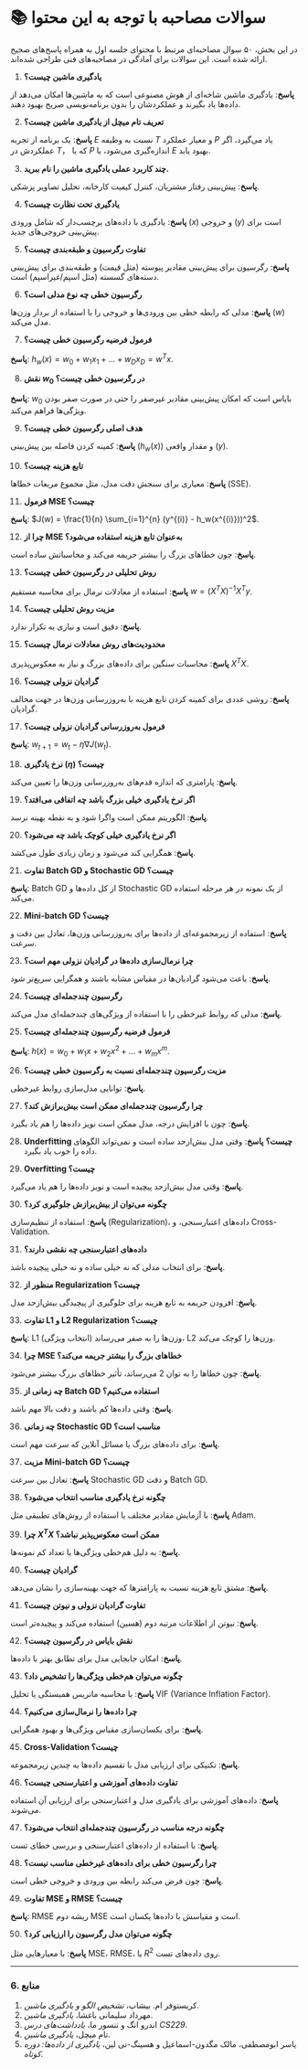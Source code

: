 # 📚 سوالات مصاحبه با توجه به این محتوا

در این بخش، ۵۰ سوال مصاحبه‌ای مرتبط با محتوای جلسه اول به همراه پاسخ‌های صحیح ارائه شده است. این سوالات برای آمادگی در مصاحبه‌های فنی طراحی شده‌اند.

1.  **یادگیری ماشین چیست؟**

   **پاسخ**: یادگیری ماشین شاخه‌ای از هوش مصنوعی است که به ماشین‌ها امکان می‌دهد از داده‌ها یاد بگیرند و عملکردشان را بدون برنامه‌نویسی صریح بهبود دهند.

2.  **تعریف تام میچل از یادگیری ماشین چیست؟**

 **پاسخ**: یک برنامه از تجربه $E$ نسبت به وظیفه $T$ و معیار عملکرد $P$ یاد می‌گیرد، اگر عملکردش در $T$， که با $P$ اندازه‌گیری می‌شود، با $E$ بهبود یابد.

3.  **چند کاربرد عملی یادگیری ماشین را نام ببرید.**

 **پاسخ**: پیش‌بینی رفتار مشتریان، کنترل کیفیت کارخانه، تحلیل تصاویر پزشکی.

4.  **یادگیری تحت نظارت چیست؟**

   **پاسخ**: یادگیری با داده‌های برچسب‌دار که شامل ورودی ($x$) و خروجی ($y$) است برای پیش‌بینی خروجی‌های جدید.

5.  **تفاوت رگرسیون و طبقه‌بندی چیست؟**

   **پاسخ**: رگرسیون برای پیش‌بینی مقادیر پیوسته (مثل قیمت) و طبقه‌بندی برای پیش‌بینی دسته‌های گسسته (مثل اسپم/غیراسپم) است.

6.  **رگرسیون خطی چه نوع مدلی است؟**

   **پاسخ**: مدلی که رابطه خطی بین ورودی‌ها و خروجی را با استفاده از بردار وزن‌ها ($w$) مدل می‌کند.

7.  **فرمول فرضیه رگرسیون خطی چیست؟**

   **پاسخ**: $h_w(x) = w_0 + w_1x_1 + \dots + w_Dx_D = w^T x$.

8.  **نقش $w_0$ در رگرسیون خطی چیست؟**

 **پاسخ**: $w_0$ بایاس است که امکان پیش‌بینی مقادیر غیرصفر را حتی در صورت صفر بودن ویژگی‌ها فراهم می‌کند.

9.  **هدف اصلی رگرسیون خطی چیست؟**

 **پاسخ**: کمینه کردن فاصله بین پیش‌بینی ($h_w(x)$) و مقدار واقعی ($y$).

10. **تابع هزینه چیست؟**

 **پاسخ**: معیاری برای سنجش دقت مدل، مثل مجموع مربعات خطاها (SSE).

11. **فرمول MSE چیست؟**

**پاسخ**: $J(w) = \frac{1}{n} \sum_{i=1}^{n} (y^{(i)} - h_w(x^{(i)}))^2$.

12. **چرا از MSE به‌عنوان تابع هزینه استفاده می‌شود؟**

 **پاسخ**: چون خطاهای بزرگ را بیشتر جریمه می‌کند و محاسباتش ساده است.

13. **روش تحلیلی در رگرسیون خطی چیست؟**

 **پاسخ**: استفاده از معادلات نرمال برای محاسبه مستقیم $w = (X^T X)^{-1} X^T y$.

14. **مزیت روش تحلیلی چیست؟**

 **پاسخ**: دقیق است و نیازی به تکرار ندارد.

15. **محدودیت‌های روش معادلات نرمال چیست؟**

 **پاسخ**: محاسبات سنگین برای داده‌های بزرگ و نیاز به معکوس‌پذیری $X^T X$.

16. **گرادیان نزولی چیست؟**

 **پاسخ**: روشی عددی برای کمینه کردن تابع هزینه با به‌روزرسانی وزن‌ها در جهت مخالف گرادیان.

17. **فرمول به‌روزرسانی گرادیان نزولی چیست؟**

   **پاسخ**: $w_{t+1} = w_t - \eta \nabla J(w_t)$.

18. **نرخ یادگیری ($\eta$) چیست؟**

**پاسخ**: پارامتری که اندازه قدم‌های به‌روزرسانی وزن‌ها را تعیین می‌کند.

19. **اگر نرخ یادگیری خیلی بزرگ باشد چه اتفاقی می‌افتد؟**

 **پاسخ**: الگوریتم ممکن است واگرا شود و به نقطه بهینه نرسد.

20. **اگر نرخ یادگیری خیلی کوچک باشد چه می‌شود؟**

 **پاسخ**: همگرایی کند می‌شود و زمان زیادی طول می‌کشد.

21. **تفاوت Batch GD و Stochastic GD چیست؟**

 **پاسخ**: Batch GD از کل داده‌ها و Stochastic GD از یک نمونه در هر مرحله استفاده می‌کند.

22. **Mini-batch GD چیست؟**

**پاسخ**: استفاده از زیرمجموعه‌ای از داده‌ها برای به‌روزرسانی وزن‌ها، تعادل بین دقت و سرعت.

23. **چرا نرمال‌سازی داده‌ها در گرادیان نزولی مهم است؟**

**پاسخ**: باعث می‌شود گرادیان‌ها در مقیاس مشابه باشند و همگرایی سریع‌تر شود.

24. **رگرسیون چندجمله‌ای چیست؟**

   **پاسخ**: مدلی که روابط غیرخطی را با استفاده از ویژگی‌های چندجمله‌ای مدل می‌کند.

25. **فرمول فرضیه رگرسیون چندجمله‌ای چیست؟**

 **پاسخ**: $h(x) = w_0 + w_1x + w_2x^2 + \dots + w_mx^m$.

26. **مزیت رگرسیون چندجمله‌ای نسبت به رگرسیون خطی چیست؟**

 **پاسخ**: توانایی مدل‌سازی روابط غیرخطی.

27. **چرا رگرسیون چندجمله‌ای ممکن است بیش‌برازش کند؟**

**پاسخ**: چون با افزایش درجه، مدل ممکن است نویز داده‌ها را هم یاد بگیرد.

28. **Underfitting چیست؟**
 **پاسخ**: وقتی مدل بیش‌ازحد ساده است و نمی‌تواند الگوهای داده را خوب یاد بگیرد.

29. **Overfitting چیست؟**

**پاسخ**: وقتی مدل بیش‌ازحد پیچیده است و نویز داده‌ها را هم یاد می‌گیرد.

30. **چگونه می‌توان از بیش‌برازش جلوگیری کرد؟**

**پاسخ**: استفاده از تنظیم‌سازی (Regularization)، داده‌های اعتبارسنجی، و Cross-Validation.

31. **داده‌های اعتبارسنجی چه نقشی دارند؟**

**پاسخ**: برای انتخاب مدلی که نه خیلی ساده و نه خیلی پیچیده باشد.

32. **منظور از Regularization چیست؟**

 **پاسخ**: افزودن جریمه به تابع هزینه برای جلوگیری از پیچیدگی بیش‌ازحد مدل.

33. **تفاوت L1 و L2 Regularization چیست؟**

**پاسخ**: L1 وزن‌ها را به صفر می‌رساند (انتخاب ویژگی)، L2 وزن‌ها را کوچک می‌کند.

34. **چرا MSE خطاهای بزرگ را بیشتر جریمه می‌کند؟**

 **پاسخ**: چون خطاها را به توان 2 می‌رساند، تأثیر خطاهای بزرگ بیشتر می‌شود.

35. **چه زمانی از Batch GD استفاده می‌کنیم؟**

 **پاسخ**: وقتی داده‌ها کم باشند و دقت بالا مهم باشد.

36. **چه زمانی Stochastic GD مناسب است؟**

**پاسخ**: برای داده‌های بزرگ یا مسائل آنلاین که سرعت مهم است.

37. **مزیت Mini-batch GD چیست؟**

 **پاسخ**: تعادل بین سرعت Stochastic GD و دقت Batch GD.

38. **چگونه نرخ یادگیری مناسب انتخاب می‌شود؟**

 **پاسخ**: با آزمایش مقادیر مختلف یا استفاده از روش‌های تطبیقی مثل Adam.

39. **چرا $X^T X$ ممکن است معکوس‌پذیر نباشد؟**

 **پاسخ**: به دلیل هم‌خطی ویژگی‌ها یا تعداد کم نمونه‌ها.

40. **گرادیان چیست؟**

  **پاسخ**: مشتق تابع هزینه نسبت به پارامترها که جهت بهینه‌سازی را نشان می‌دهد.

41. **تفاوت گرادیان نزولی و نیوتن چیست؟**

 **پاسخ**: نیوتن از اطلاعات مرتبه دوم (هسین) استفاده می‌کند و پیچیده‌تر است.

42. **نقش بایاس در رگرسیون چیست؟**

 **پاسخ**: امکان جابجایی مدل برای تطابق بهتر با داده‌ها.

43. **چگونه می‌توان هم‌خطی ویژگی‌ها را تشخیص داد؟**

 **پاسخ**: با محاسبه ماتریس همبستگی یا تحلیل VIF (Variance Inflation Factor).

44. **چرا داده‌ها را نرمال‌سازی می‌کنیم؟**

 **پاسخ**: برای یکسان‌سازی مقیاس ویژگی‌ها و بهبود همگرایی.

45. **Cross-Validation چیست؟**

 **پاسخ**: تکنیکی برای ارزیابی مدل با تقسیم داده‌ها به چندین زیرمجموعه.

46. **تفاوت داده‌های آموزشی و اعتبارسنجی چیست؟**

 **پاسخ**: داده‌های آموزشی برای یادگیری مدل و اعتبارسنجی برای ارزیابی آن استفاده می‌شوند.

47. **چگونه درجه مناسب در رگرسیون چندجمله‌ای انتخاب می‌شود؟**

 **پاسخ**: با استفاده از داده‌های اعتبارسنجی و بررسی خطای تست.

48. **چرا رگرسیون خطی برای داده‌های غیرخطی مناسب نیست؟**

**پاسخ**: چون فرض می‌کند رابطه بین ورودی و خروجی خطی است.

49. **تفاوت MSE و RMSE چیست؟**

**پاسخ**: RMSE ریشه دوم MSE است و مقیاسش با داده‌ها یکسان است.

50. **چگونه می‌توان مدل رگرسیون را ارزیابی کرد؟**

 **پاسخ**: با معیارهایی مثل MSE، RMSE، یا $R^2$ روی داده‌های تست.

---

### **6. منابع**

1.  کریستوفر ام. بیشاپ، *تشخیص الگو و یادگیری ماشین*.
2.  مهرداد سلیمانی باغشا، *یادگیری ماشین*.
3.  اندرو انگ و تنسور ما، *یادداشت‌های درس CS229*.
4.  تام میچل، *یادگیری ماشین*.
5.  یاسر ابومصطفی، مالک مگدون-اسماعیل و هسینگ-تی لین، *یادگیری از داده‌ها: دوره کوتاه*.
